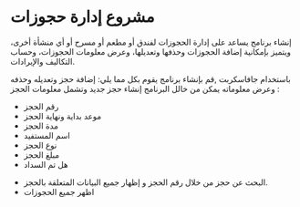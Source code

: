 # مشروع إدارة حجوزات
 إنشاء برنامج يساعد على إدارة الحجوزات لفندق أو مطعم أو مسرح أو أي منشأة أخرى، ويتميز بإمكانية إضافة الحجوزات وحذفها وتعديلها، وعرض معلومات الحجوزات، وحساب التكاليف والإيرادات.

باستخدام جافاسكربت ,قم بإنشاء برنامج يقوم بكل مما يلي:
إضافة حجز وتعديله وحذفه وعرض معلوماته
يمكن من خالل البرنامج إنشاء حجز جديد وتشمل معلومات الحجز :
*  رقم الحجز 
*  موعد بداية ونهاية الحجز
*  مدة الحجز 
*  اسم المستفيد 
*  نوع الحجز
*  مبلغ الحجز
*   هل تم السداد

   
 - البحث عن حجز من خلال رقم الحجز و إظهار جميع البيانات المتعلقة بالحجز.
 - اظهر جميع الحجوزات 
 
